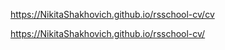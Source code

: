https://NikitaShakhovich.github.io/rsschool-cv/cv


https://NikitaShakhovich.github.io/rsschool-cv/
